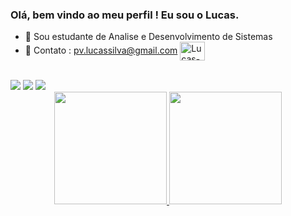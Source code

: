 ### Olá, bem vindo ao meu perfil ! Eu sou o Lucas.

- 🌱 Sou estudante de Analise e Desenvolvimento de Sistemas
- 💬 Contato : pv.lucassilva@gmail.com <img align="center" alt="Lucas-Python" height="30" width="40" src="https://cdn.jsdelivr.net/gh/devicons/devicon/icons/python/python-plain.svg">
<div style="display: inline_block"><br>

<div> 
  <a href="https://instagram.com/luscassilvaz" target="_blank"><img src="https://img.shields.io/badge/-Instagram-%23E4405F?style=for-the-badge&logo=instagram&logoColor=white" target="_blank"></a>
  <a href = "mailto:pv.lucassilva@gmail.com"><img src="https://img.shields.io/badge/-Gmail-%23333?style=for-the-badge&logo=gmail&logoColor=white" target="_blank"></a>
  <a href="https://www.linkedin.com/in/lucas-silva-5a2664210/" target="_blank"><img src="https://img.shields.io/badge/-LinkedIn-%230077B5?style=for-the-badge&logo=linkedin&logoColor=white" target="_blank"></a>
</div>

<div align="center">
  <a href="https://github.com/LuscasSenSei">
  <img height="180em" src="https://github-readme-stats.vercel.app/api?username=LuscasSenSei&show_icons=true&theme=dracula&include_all_commits=true&count_private=true"/>
  <img height="180em" src="https://github-readme-stats.vercel.app/api/top-langs/?username=LuscasSenSei&layout=compact&langs_count=7&theme=dracula"/>
</div>

